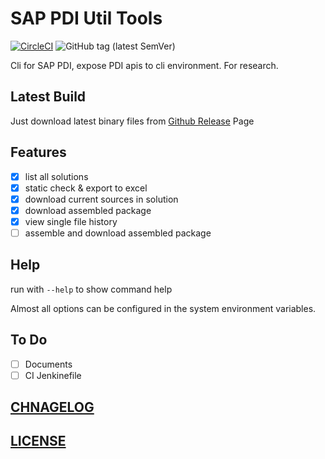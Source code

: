 # SAP PDI Util Tools

[![CircleCI](https://circleci.com/gh/Soontao/pdi-util.svg?style=shield)](https://circleci.com/gh/Soontao/pdi-util)
![GitHub tag (latest SemVer)](https://img.shields.io/github/tag/Soontao/pdi-util.svg)

Cli for SAP PDI, expose PDI apis to cli environment. For research.

## Latest Build

Just download latest binary files from [Github Release](https://github.com/Soontao/pdi-util/releases) Page

## Features

* [x] list all solutions
* [x] static check & export to excel
* [x] download current sources in solution
* [x] download assembled package
* [x] view single file history
* [ ] assemble and download assembled package

## Help

run with `--help` to show command help

Almost all options can be configured in the system environment variables.

## To Do

* [ ] Documents
* [ ] CI Jenkinefile

## [CHNAGELOG](./CHANGELOG.md)

## [LICENSE](./LICENSE)